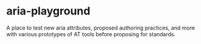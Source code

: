 # aria-playground
A place to test new aria attributes, proposed authoring practices, and more with various prototypes of AT tools before proposing for standards.
